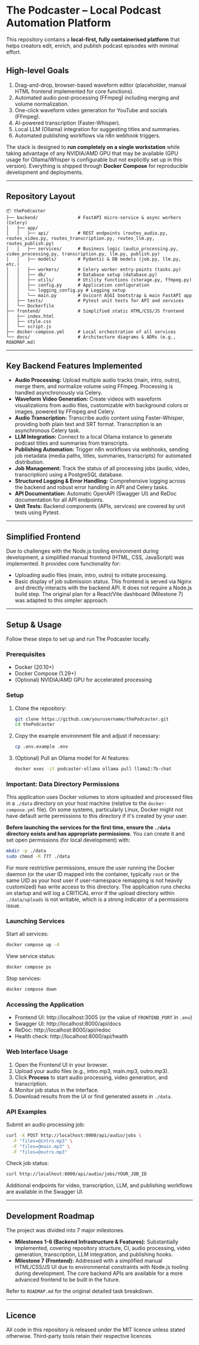 # The Podcaster – Local Podcast Automation Platform

This repository contains a **local-first, fully containerised platform** that helps creators edit, enrich, and publish podcast episodes with minimal effort.

## High-level Goals

1.  Drag-and-drop, browser-based waveform editor (placeholder, manual HTML frontend implemented for core functions).
2.  Automated audio post-processing (FFmpeg) including merging and volume normalization.
3.  One-click waveform video generation for YouTube and socials (FFmpeg).
4.  AI-powered transcription (Faster-Whisper).
5.  Local LLM (Ollama) integration for suggesting titles and summaries.
6.  Automated publishing workflows via n8n webhook triggers.

The stack is designed to **run completely on a single workstation** while taking advantage of any NVIDIA/AMD GPU that may be available (GPU usage for Ollama/Whisper is configurable but not explicitly set up in this version). Everything is shipped through **Docker Compose** for reproducible development and deployments.

---

## Repository Layout

```
📦 thePodcaster
├── backend/               # FastAPI micro-service & async workers (Celery)
│   ├── app/
│   │   ├── api/           # REST endpoints (routes_audio.py, routes_video.py, routes_transcription.py, routes_llm.py, routes_publish.py)
│   │   ├── services/      # Business logic (audio_processing.py, video_processing.py, transcription.py, llm.py, publish.py)
│   │   ├── models/        # Pydantic & DB models (job.py, llm.py, etc.)
│   │   ├── workers/       # Celery worker entry-points (tasks.py)
│   │   ├── db/            # Database setup (database.py)
│   │   ├── utils/         # Utility functions (storage.py, ffmpeg.py)
│   │   ├── config.py      # Application configuration
│   │   └── logging_config.py # Logging setup
│   │   └── main.py        # Uvicorn ASGI bootstrap & main FastAPI app
│   ├── tests/             # Pytest unit tests for API and services
│   └── Dockerfile
├── frontend/              # Simplified static HTML/CSS/JS frontend
│   ├── index.html
│   ├── style.css
│   └── script.js
├── docker-compose.yml     # Local orchestration of all services
└── docs/                  # Architecture diagrams & ADRs (e.g., ROADMAP.md)
```

---

## Key Backend Features Implemented

*   **Audio Processing:** Upload multiple audio tracks (main, intro, outro), merge them, and normalize volume using FFmpeg. Processing is handled asynchronously via Celery.
*   **Waveform Video Generation:** Create videos with waveform visualizations from audio files, customizable with background colors or images, powered by FFmpeg and Celery.
*   **Audio Transcription:** Transcribe audio content using Faster-Whisper, providing both plain text and SRT format. Transcription is an asynchronous Celery task.
*   **LLM Integration:** Connect to a local Ollama instance to generate podcast titles and summaries from transcripts.
*   **Publishing Automation:** Trigger n8n workflows via webhooks, sending job metadata (media paths, titles, summaries, transcripts) for automated distribution.
*   **Job Management:** Track the status of all processing jobs (audio, video, transcription) using a PostgreSQL database.
*   **Structured Logging & Error Handling:** Comprehensive logging across the backend and robust error handling in API and Celery tasks.
*   **API Documentation:** Automatic OpenAPI (Swagger UI) and ReDoc documentation for all API endpoints.
*   **Unit Tests:** Backend components (APIs, services) are covered by unit tests using Pytest.

---

## Simplified Frontend

Due to challenges with the Node.js tooling environment during development, a simplified manual frontend (HTML, CSS, JavaScript) was implemented. It provides core functionality for:
*   Uploading audio files (main, intro, outro) to initiate processing.
*   Basic display of job submission status.
This frontend is served via Nginx and directly interacts with the backend API. It does not require a Node.js build step. The original plan for a React/Vite dashboard (Milestone 7) was adapted to this simpler approach.

---

## Setup & Usage

Follow these steps to set up and run The Podcaster locally.

### Prerequisites

- Docker (20.10+)
- Docker Compose (1.29+)
- (Optional) NVIDIA/AMD GPU for accelerated processing

### Setup

1. Clone the repository:
   ```bash
   git clone https://github.com/yourusername/thePodcaster.git
   cd thePodcaster
   ```
2. Copy the example environment file and adjust if necessary:
   ```bash
   cp .env.example .env
   ```
3. (Optional) Pull an Ollama model for AI features:
   ```bash
   docker exec -it podcaster-ollama ollama pull llama2:7b-chat
   ```

### Important: Data Directory Permissions

This application uses Docker volumes to store uploaded and processed files in a `./data` directory on your host machine (relative to the `docker-compose.yml` file). On some systems, particularly Linux, Docker might not have default write permissions to this directory if it's created by your user.

**Before launching the services for the first time, ensure the `./data` directory exists and has appropriate permissions.** You can create it and set open permissions (for local development) with:

```bash
mkdir -p ./data
sudo chmod -R 777 ./data
```

For more restrictive permissions, ensure the user running the Docker daemon (or the user ID mapped into the container, typically `root` or the same UID as your host user if user-namespace remapping is not heavily customized) has write access to this directory. The application runs checks on startup and will log a CRITICAL error if the upload directory within `./data/uploads` is not writable, which is a strong indicator of a permissions issue.

### Launching Services

Start all services:
```bash
docker compose up -d
``` 

View service status:
```bash
docker compose ps
``` 

Stop services:
```bash
docker compose down
``` 

### Accessing the Application

- Frontend UI: http://localhost:3005 (or the value of `FRONTEND_PORT` in `.env`)
- Swagger UI: http://localhost:8000/api/docs
- ReDoc: http://localhost:8000/api/redoc
- Health check: http://localhost:8000/api/health

### Web Interface Usage

1. Open the Frontend UI in your browser.
2. Upload your audio files (e.g., intro.mp3, main.mp3, outro.mp3).
3. Click **Process** to start audio processing, video generation, and transcription.
4. Monitor job status in the interface.
5. Download results from the UI or find generated assets in `./data`.

### API Examples

Submit an audio processing job:
```bash
curl -X POST http://localhost:8000/api/audio/jobs \
  -F "files=@intro.mp3" \
  -F "files=@main.mp3" \
  -F "files=@outro.mp3"
```

Check job status:
```bash
curl http://localhost:8000/api/audio/jobs/YOUR_JOB_ID
```

Additional endpoints for video, transcription, LLM, and publishing workflows are available in the Swagger UI.

---

## Development Roadmap

The project was divided into 7 major milestones.
*   **Milestones 1-6 (Backend Infrastructure & Features):** Substantially implemented, covering repository structure, CI, audio processing, video generation, transcription, LLM integration, and publishing hooks.
*   **Milestone 7 (Frontend):** Addressed with a simplified manual HTML/CSS/JS UI due to environmental constraints with Node.js tooling during development. The core backend APIs are available for a more advanced frontend to be built in the future.

Refer to `ROADMAP.md` for the original detailed task breakdown.

---

## Licence

All code in this repository is released under the MIT licence unless stated otherwise. Third-party tools retain their respective licences.
```
